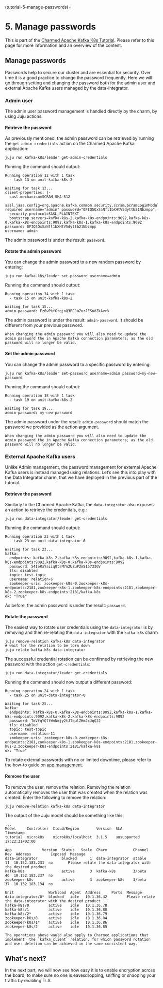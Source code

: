 (tutorial-5-manage-passwords)=
# 5. Manage passwords

This is part of the [Charmed Apache Kafka K8s Tutorial](/). Please refer to this page for more information and an overview of the content.

## Manage passwords

Passwords help to secure our cluster and are essential for security. Over time it is a good practice to change the password frequently. Here we will go through setting and changing the password both for the admin user and external Apache Kafka users managed by the data-integrator.

### Admin user

The admin user password management is handled directly by the charm, by using Juju actions.

#### Retrieve the password

As previously mentioned, the admin password can be retrieved by running the `get-admin-credentials` action on the Charmed Apache Kafka application:

```shell
juju run kafka-k8s/leader get-admin-credentials
```

Running the command should output:

```shell 
Running operation 12 with 1 task
  - task 13 on unit-kafka-k8s-2

Waiting for task 13...
client-properties: |-
  sasl.mechanism=SCRAM-SHA-512
  sasl.jaas.config=org.apache.kafka.common.security.scram.ScramLoginModule required username="admin" password="0FIQ5QxSaNfl1bXHtV5dyttb21Nbzmpp";
  security.protocol=SASL_PLAINTEXT
  bootstrap.servers=kafka-k8s-2.kafka-k8s-endpoints:9092,kafka-k8s-0.kafka-k8s-endpoints:9092,kafka-k8s-1.kafka-k8s-endpoints:9092
password: 0FIQ5QxSaNfl1bXHtV5dyttb21Nbzmpp
username: admin
```

The admin password is under the result: `password`.

#### Rotate the admin password

You can change the admin password to a new random password by entering:

```shell
juju run kafka-k8s/leader set-password username=admin
```

Running the command should output:

```shell
Running operation 14 with 1 task
  - task 15 on unit-kafka-k8s-2

Waiting for task 15...
admin-password: Fz6wPkfGtgjnQ3PCJuZnzJESudZkAvrV
```

The admin password is under the result: `admin-password`. It should be different from your previous password.

```{caution}
When changing the admin password you will also need to update the admin password the in Apache Kafka connection parameters; as the old password will no longer be valid.
```

#### Set the admin password

You can change the admin password to a specific password by entering:

```shell
juju run kafka-k8s/leader set-password username=admin password=my-new-password
```
Running the command should output:

```shell
Running operation 18 with 1 task
  - task 19 on unit-kafka-k8s-2

Waiting for task 19...
admin-password: my-new-password
```
The admin password under the result: `admin-password` should match the password we provided as the action argument. 

```{caution}
When changing the admin password you will also need to update the admin password the in Apache Kafka connection parameters; as the old password will no longer be valid.
```

### External Apache Kafka users

Unlike Admin management, the password management for external Apache Kafka users is instead managed using relations. Let’s see this into play with the Data Integrator charm, that we have deployed in the previous part of the tutorial.

#### Retrieve the password

Similarly to the Charmed Apache Kafka, the `data-integrator` also exposes an action to retrieve the credentials, e.g.:

```shell
juju run data-integrator/leader get-credentials
```
Running the command should output:

```shell 
Running operation 22 with 1 task
  - task 23 on unit-data-integrator-0

Waiting for task 23...
kafka:
  endpoints: kafka-k8s-2.kafka-k8s-endpoints:9092,kafka-k8s-1.kafka-k8s-endpoints:9092,kafka-k8s-0.kafka-k8s-endpoints:9092
  password: S4IeRaYaiiq0tsM7m2UZuP2mSI573IGV
  tls: disabled
  topic: test-topic
  username: relation-6
  zookeeper-uris: zookeeper-k8s-0.zookeeper-k8s-endpoints:2181,zookeeper-k8s-1.zookeeper-k8s-endpoints:2181,zookeeper-k8s-2.zookeeper-k8s-endpoints:2181/kafka-k8s
ok: "True"
```

As before, the admin password is under the result: `password`.

#### Rotate the password

The easiest way to rotate user credentials using the `data-integrator` is by removing and then re-relating the `data-integrator` with the `kafka-k8s` charm

```shell
juju remove-relation kafka-k8s data-integrator
# wait for the relation to be torn down 
juju relate kafka-k8s data-integrator
```

The successful credential rotation can be confirmed by retrieving the new password with the action `get-credentials`:

```shell
juju run data-integrator/leader get-credentials
```

Running the command should now output a different password:

```shell 
Running operation 24 with 1 task
  - task 25 on unit-data-integrator-0

Waiting for task 25...
kafka:
  endpoints: kafka-k8s-0.kafka-k8s-endpoints:9092,kafka-k8s-1.kafka-k8s-endpoints:9092,kafka-k8s-2.kafka-k8s-endpoints:9092
  password: ToVfqYQ7tWmNmjy2tJTqulZHmJxJqQ22
  tls: disabled
  topic: test-topic
  username: relation-11
  zookeeper-uris: zookeeper-k8s-0.zookeeper-k8s-endpoints:2181,zookeeper-k8s-1.zookeeper-k8s-endpoints:2181,zookeeper-k8s-2.zookeeper-k8s-endpoints:2181/kafka-k8s
ok: "True"
```

To rotate external passwords with no or limited downtime, please refer to the how-to guide on [app management](/).

#### Remove the user

To remove the user, remove the relation. Removing the relation automatically removes the user that was created when the relation was created. Enter the following to remove the relation:

```shell
juju remove-relation kafka-k8s data-integrator
```

The output of the Juju model should be something like this:

```shell
...
Model     Controller  Cloud/Region        Version  SLA          Timestamp
tutorial  microk8s    microk8s/localhost  3.1.5    unsupported  17:22:21+02:00

App              Version  Status   Scale  Charm            Channel  Rev  Address         Exposed  Message
data-integrator           blocked      1  data-integrator  stable    11  10.152.183.231  no       Please relate the data-integrator with the desired product
kafka-k8s                 active       3  kafka-k8s        3/beta    46  10.152.183.237  no
zookeeper-k8s             active       3  zookeeper-k8s    3/beta    37  10.152.183.134  no

Unit                Workload  Agent  Address     Ports  Message
data-integrator/0*  blocked   idle   10.1.36.42         Please relate the data-integrator with the desired product
kafka-k8s/0         active    idle   10.1.36.78
kafka-k8s/1         active    idle   10.1.36.80
kafka-k8s/2*        active    idle   10.1.36.79
zookeeper-k8s/0     active    idle   10.1.36.84
zookeeper-k8s/1*    active    idle   10.1.36.86
zookeeper-k8s/2     active    idle   10.1.36.85
```

```{note}
The operations above would also apply to Charmed applications that implement  the `kafka_client` relation, for which password rotation and user deletion can be achieved in the same consistent way.
```

## What's next?

In the next part, we will now see how easy it is to enable encryption across the board, to make sure no one is eavesdropping, sniffing or snooping your traffic by enabling TLS.
